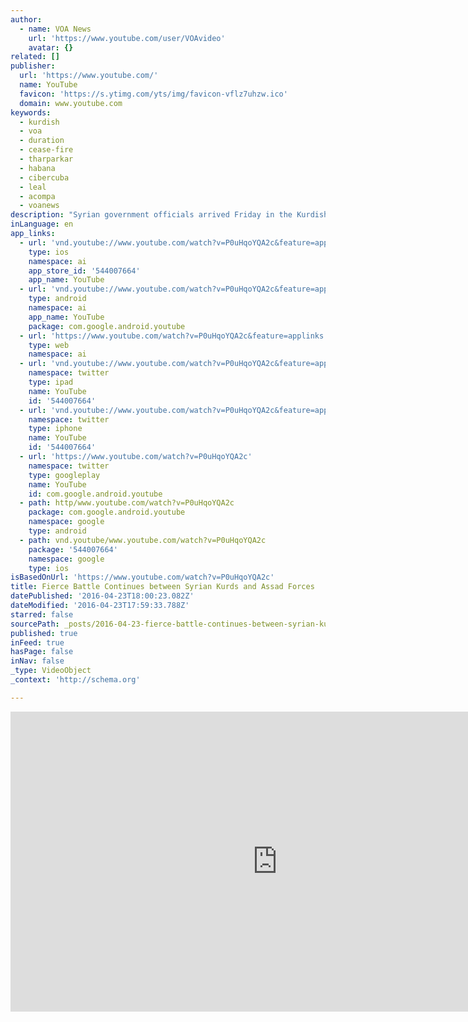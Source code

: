 ```yaml
---
author:
  - name: VOA News
    url: 'https://www.youtube.com/user/VOAvideo'
    avatar: {}
related: []
publisher:
  url: 'https://www.youtube.com/'
  name: YouTube
  favicon: 'https://s.ytimg.com/yts/img/favicon-vflz7uhzw.ico'
  domain: www.youtube.com
keywords:
  - kurdish
  - voa
  - duration
  - cease-fire
  - tharparkar
  - habana
  - cibercuba
  - leal
  - acompa
  - voanews
description: "Syrian government officials arrived Friday in the Kurdish-controlled city of Qamishli to try to negotiate a cease-fire between Kurdish fighters and mainly Arab pro-Assad militiamen after the heaviest fighting in more than two years broke out this week. Sources tell VOA's Zana Omar the battle intensified after Kurdish forces took over a government-held prison in the city."
inLanguage: en
app_links:
  - url: 'vnd.youtube://www.youtube.com/watch?v=P0uHqoYQA2c&feature=applinks'
    type: ios
    namespace: ai
    app_store_id: '544007664'
    app_name: YouTube
  - url: 'vnd.youtube://www.youtube.com/watch?v=P0uHqoYQA2c&feature=applinks'
    type: android
    namespace: ai
    app_name: YouTube
    package: com.google.android.youtube
  - url: 'https://www.youtube.com/watch?v=P0uHqoYQA2c&feature=applinks'
    type: web
    namespace: ai
  - url: 'vnd.youtube://www.youtube.com/watch?v=P0uHqoYQA2c&feature=applinks'
    namespace: twitter
    type: ipad
    name: YouTube
    id: '544007664'
  - url: 'vnd.youtube://www.youtube.com/watch?v=P0uHqoYQA2c&feature=applinks'
    namespace: twitter
    type: iphone
    name: YouTube
    id: '544007664'
  - url: 'https://www.youtube.com/watch?v=P0uHqoYQA2c'
    namespace: twitter
    type: googleplay
    name: YouTube
    id: com.google.android.youtube
  - path: http/www.youtube.com/watch?v=P0uHqoYQA2c
    package: com.google.android.youtube
    namespace: google
    type: android
  - path: vnd.youtube/www.youtube.com/watch?v=P0uHqoYQA2c
    package: '544007664'
    namespace: google
    type: ios
isBasedOnUrl: 'https://www.youtube.com/watch?v=P0uHqoYQA2c'
title: Fierce Battle Continues between Syrian Kurds and Assad Forces
datePublished: '2016-04-23T18:00:23.082Z'
dateModified: '2016-04-23T17:59:33.788Z'
starred: false
sourcePath: _posts/2016-04-23-fierce-battle-continues-between-syrian-kurds-and-assad-force.md
published: true
inFeed: true
hasPage: false
inNav: false
_type: VideoObject
_context: 'http://schema.org'

---
```

<iframe src="https://cdn.embedly.com/widgets/media.html?src=https%3A%2F%2Fwww.youtube.com%2Fembed%2FP0uHqoYQA2c%3Ffeature%3Doembed&amp;url=https%3A%2F%2Fwww.youtube.com%2Fwatch%3Fv%3DP0uHqoYQA2c&amp;image=https%3A%2F%2Fi.ytimg.com%2Fvi%2FP0uHqoYQA2c%2Fhqdefault.jpg&amp;key=b7d04c9b404c499eba89ee7072e1c4f7&amp;type=text%2Fhtml&amp;schema=youtube" width="854" height="480" scrolling="no" frameborder="0" allowfullscreen="" style=""></iframe>